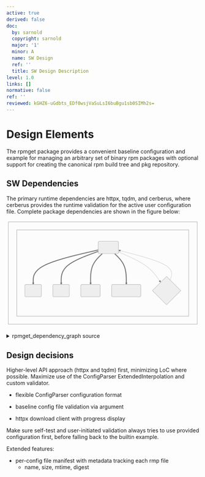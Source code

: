 ```yaml
---
active: true
derived: false
doc:
  by: sarnold
  copyright: sarnold
  major: '1'
  minor: A
  name: SW Design
  ref: ''
  title: SW Design Description
level: 1.0
links: []
normative: false
ref: ''
reviewed: kGHZ6-uGdbts_EDf0wsjVaSuLsI6buBgu1sb0SIMh2s=
---
```


# Design Elements

The rpmget package provides a convenient baseline configuration and
example for managing an arbitrary set of binary rpm packages with
optional support for creating the canonical rpm build tree and pkg
repository.

## SW Dependencies

The primary runtime dependencies are httpx, tqdm, and cerberus,
where cerberus provides the runtime validation for the active user
configuration file. Complete package dependencies are shown in the
figure below:

![Rpmget Software Units](assets/rpmget_dependency_graph.svg)

<details>
  <summary>rpmget_dependency_graph source</summary>
  rpmget dependency graph showing primary software units.

```mermaid
  graph TB
    subgraph id1[rpmget Dependencies]
      subgraph id2[Python Packages]
        A(rpmget)
        B(httpx)
        C(tqdm)
        D{cerberus}
        E(munch)
        F(platformdirs)
      end
    end
    A ==> B & C & E & F
    A -.-> D
    D -.-> A
```
</details>

## Design decisions

Higher-level API approach (httpx and tqdm) first, minimizing LoC where
possible. Maximize use of the ConfigParser ExtendedInterpolation and
custom validator.

* flexible ConfigParser configuration format
- baseline config file validation via argument
* httpx download client with progress display

Make sure self-test and user-initiated validation always tries to use
provided configuration first, before falling back to the builtin example.

Extended features:

- per-config file manifest with metadata tracking each rmp file
  - name, size, mtime, digest
